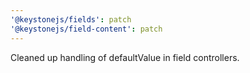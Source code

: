 ```yaml
---
'@keystonejs/fields': patch
'@keystonejs/field-content': patch
---
```


Cleaned up handling of defaultValue in field controllers.
